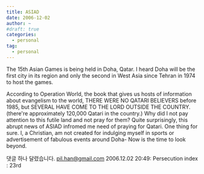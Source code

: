 ```yaml
---
title: ASIAD
date: 2006-12-02
author: ~
#draft: true
categories:
  - personal
tag:
  - personal
---
```






The 15th Asian Games is being held in Doha, Qatar. I heard Doha will be the first city in its region and only the second in West Asia since Tehran in 1974 to host the games. 

According to Operation World, the book that gives us hosts of information about evangelism to the world, THERE WERE NO QATARI BELIEVERS before 1985, but SEVERAL HAVE COME TO THE LORD OUTSIDE THE COUNTRY. (there're approximately 120,000 Qatari in the country.) Why did I not pay attention to this futile land and not pray for them? Quite surprisingly, this abrupt news of ASIAD infromed me need of praying for Qatari. One thing for sure. I, a Christian, am not created for indulging myself in sports or advertisement of fabulous events around Doha- Now is the time to look beyond.



 댓글 하나 달렸습니다.
pil.han@gmail.com 2006.12.02 20:49: 
Persecution index : 23rd




